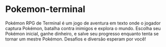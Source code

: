 # Pokemon-terminal
Pokémon RPG de Terminal é um jogo de aventura em texto onde o jogador captura Pokémon, batalha contra inimigos e explora o mundo. Escolha seu Pokémon inicial, ganhe dinheiro, e salve seu progresso enquanto tenta se tornar um mestre Pokémon. Desafios e diversão esperam por você!
